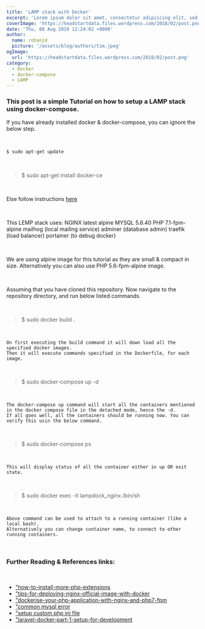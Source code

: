 ```yaml
---
title: 'LAMP stack with Docker'
excerpt: 'Lorem ipsum dolor sit amet, consectetur adipiscing elit, sed do eiusmod tempor incididunt ut labore et dolore magna aliqua. Praesent elementum facilisis leo vel fringilla est ullamcorper eget. At imperdiet dui accumsan sit amet nulla facilities morbi tempus.'
coverImage: 'https://headstartdata.files.wordpress.com/2018/02/post.png'
date: 'Thu, 08 Aug 2019 12:24:02 +0000'
author:
  name: rohanjd
  picture: '/assets/blog/authors/tim.jpeg'
ogImage:
  url: 'https://headstartdata.files.wordpress.com/2018/02/post.png'
category:
  - Docker
  - docker-compose
  - LAMP
---
```


### This post is a simple Tutorial on how to setup a LAMP stack using docker-compose.


If you have already installed docker &amp; docker-compose, you can ignore the below step.

&nbsp;
&nbsp;

```sh
$ sudo apt-get update
```

&nbsp;
&nbsp;

> $ sudo apt-get install docker-ce

&nbsp;
&nbsp;

Else follow instructions&nbsp;[here](https://docs.docker.com/install/linux/docker-ce/ubuntu/#install-docker-ce-1)	


&nbsp;
&nbsp;

This LEMP stack uses: NGINX latest alpine MYSQL 5.6.40 PHP 7.1-fpm-alpine mailhog (local mailing service) adminer (database admin) traefik (load balancer) portainer (to debug docker)

&nbsp;
&nbsp;

We are using alpine image for this tutorial as they are small &amp; compact in size. 
Alternatively you can also use PHP 5.6-fpm-alpine image.

&nbsp;
&nbsp;

Assuming that you have cloned this repository. Now navigate to the repository directory, and run below listed commands.

&nbsp;
&nbsp;

> $ sudo docker build .

&nbsp;
&nbsp;

```
On first executing the build command it will down load all the specified docker images. 
Then it will execute commands specified in the Dockerfile, for each image.
```

&nbsp;
&nbsp;

> $ sudo docker-compose up -d

&nbsp;
&nbsp;

```
The docker-compose up command will start all the containers mentioned in the docker compose file in the detached mode, hence the -d. 
If all goes well, all the containers should be running now. You can verify this usin the below command.
```

&nbsp;
&nbsp;

> $ sudo docker-compose ps

&nbsp;
&nbsp;

```
This will display status of all the container either in up OR exit state.
```

&nbsp;
&nbsp;


> $ sudo docker exec -it lampdock_nginx /bin/sh

&nbsp;
&nbsp;

```
Above command can be used to attach to a running container (like a local bash). 
Alternatively you can change container name, to connect to other running containers.
```

&nbsp;
&nbsp;

### Further Reading &amp; References links:</h3>


&nbsp;
&nbsp;

- ["how-to-install-more-php-extensions](https://docs.docker.com/samples/library/php/#how-to-install-more-php-extensions)	
- ["tips-for-deploying-nginx-official-image-with-docker](https://blog.docker.com/2015/04/tips-for-deploying-nginx-official-image-with-docker/)	
- ["dockerise-your-php-application-with-nginx-and-php7-fpm](http://geekyplatypus.com/dockerise-your-php-application-with-nginx-and-php7-fpm/)	
- ["common mysql error](https://stackoverflow.com/questions/49427530/fatal-error-uncaught-error-call-to-undefined-function-mysqli-connect)	
- ["setup custom php ini file](https://serverfault.com/questions/840046/why-is-there-no-php-ini-file-when-i-install-php-in-a-docker-container)	
- ["laravel-docker-part-1-setup-for-development](https://medium.com/@shakyShane/laravel-docker-part-1-setup-for-development-e3daaefaf3c)	
